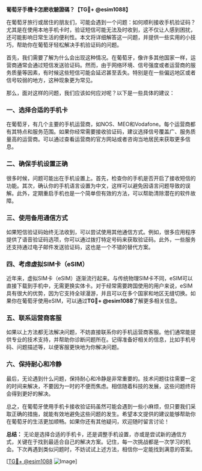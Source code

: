 **葡萄牙手機卡怎麽收驗證碼？【TG💪+ @esim1088】**

在葡萄牙旅行或居住的朋友们，可能会遇到一个问题：如何顺利接收手机验证码？尤其是在使用本地手机卡时，验证短信可能无法及时收到，这不仅让人感到困扰，还可能影响日常生活的便利性。本文将详细解答这一问题，并提供一些实用的小技巧，帮助你在葡萄牙轻松解决手机验证码的问题。

首先，我们需要了解为什么会出现这种情况。在葡萄牙，像许多其他国家一样，运营商通常会通过短信发送验证码。然而，由于网络环境、信号强度或者运营商的服务质量等因素，有时候这些短信可能会延迟甚至丢失。特别是在一些偏远地区或者信号较弱的地方，这种现象更为常见。

那么，面对这样的问题，我们应该如何应对呢？以下是一些具体的建议：

### 一、选择合适的手机卡

在葡萄牙，有几个主要的手机运营商，如NOS、MEO和Vodafone。每个运营商都有其特点和服务范围。如果你经常需要接收验证码，建议选择信号覆盖广、服务质量高的运营商。可以通过查看运营商的官方网站或者咨询当地居民来获取更多信息。

### 二、确保手机设置正确

很多时候，问题可能出在手机设置上。首先，检查你的手机是否开启了接收短信的功能。其次，确认你的手机语言设置为中文，这样可以避免因语言问题导致的误解。此外，定期重启手机也是一个简单但有效的方法，可以帮助清除潜在的软件故障。

### 三、使用备用通信方式

如果短信验证码始终无法收到，可以尝试使用其他通信方式。例如，很多应用程序提供了语音验证码选项，你可以通过拨打特定号码来获取验证码。此外，一些服务还支持通过电子邮件发送验证码，这也是一个不错的替代方案。

### 四、考虑虚拟SIM卡（eSIM）

近年来，虚拟SIM卡（eSIM）逐渐流行起来。与传统物理SIM卡不同，eSIM可以直接下载到手机中，无需更换实体卡。对于经常需要跨国使用的用户来说，eSIM具有很大的优势，因为它支持全球漫游，并且可以在多个国家和地区无缝切换。如果你在葡萄牙使用eSIM，可以通过**TG💪+ @esim1088**了解更多相关信息。

### 五、联系运营商客服

如果以上方法都无法解决问题，不妨直接联系你的手机运营商客服。他们通常能提供专业的技术支持，并帮助你诊断问题所在。记得准备好相关的信息，比如手机号码、问题描述等，以便客服更快地为你解决问题。

### 六、保持耐心和冷静

最后，无论遇到什么问题，保持耐心和冷静是非常重要的。技术问题往往需要一定的时间来解决，不要因为一时的不便而焦虑。相信随着科技的发展，这些问题终将会得到更好的解决。

总之，在葡萄牙使用手机卡接收验证码虽然可能会遇到一些小麻烦，但只要我们采取正确的措施，就能有效地避免这些问题的发生。希望本文提供的建议能够帮助你在葡萄牙的生活更加顺畅。如果你还有其他疑问，欢迎随时留言讨论！

**总结：** 无论是选择合适的手机卡，还是调整手机设置，亦或是尝试新的通信方式，关键在于找到最适合自己的解决方案。记住，每一次挑战都是一次学习的机会。下次再遇到类似问题时，不妨试试上述方法，相信你一定能找到满意的答案。

[[TG💪+ @esim1088](https://t.me/s/esim1088) ![Image](https://i.postimg.cc/4NQfJmqS/Snipaste-2025-05-13-00-14-12.png)]